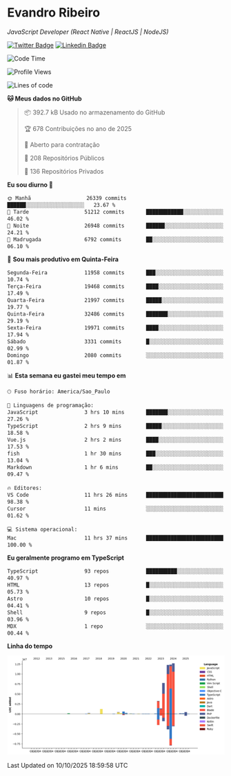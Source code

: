 # Evandro **Ribeiro**

*JavaScript Developer (React Native | ReactJS | NodeJS)*

[![Twitter Badge](https://img.shields.io/badge/-@ribeiroevandro-201B2D?style=flat-square&labelColor=201B2D&logo=twitter&logoColor=white&link=https://twitter.com/ribeiroevandro)](https://twitter.com/ribeiroevandro) 
[![Linkedin Badge](https://img.shields.io/badge/-Evandro%20Ribeiro-201B2D?style=flat-square&logo=Linkedin&logoColor=white&link=https://www.linkedin.com/in/ribeiroevandro)](https://www.linkedin.com/in/ribeiroevandro) 


<!--START_SECTION:waka-->
![Code Time](http://img.shields.io/badge/Code%20Time-4%2C671%20hrs%209%20mins-blue)

![Profile Views](http://img.shields.io/badge/Visualizac%C3%B5es%20do%20perfil-0-blue)

![Lines of code](https://img.shields.io/badge/Desde%20o%20Hello%20World%20eu%20escrevi-53.7%20million%20linhas%20de%20c%C3%B3digo-blue)

**🐱 Meus dados no GitHub** 

> 📦 392.7 kB Usado no armazenamento do GitHub 
 > 
> 🏆 678 Contribuições no ano de 2025
 > 
> 💼 Aberto para contratação
 > 
> 📜 208 Repositórios Públicos 
 > 
> 🔑 136 Repositórios Privados 
 > 
**Eu sou diurno 🐤** 

```text
🌞 Manhã                  26339 commits       ██████░░░░░░░░░░░░░░░░░░░   23.67 % 
🌆 Tarde                  51212 commits       ████████████░░░░░░░░░░░░░   46.02 % 
🌃 Noite                  26948 commits       ██████░░░░░░░░░░░░░░░░░░░   24.21 % 
🌙 Madrugada              6792 commits        ██░░░░░░░░░░░░░░░░░░░░░░░   06.10 % 
```
📅 **Sou mais produtivo em Quinta-Feira** 

```text
Segunda-Feira            11958 commits       ███░░░░░░░░░░░░░░░░░░░░░░   10.74 % 
Terça-Feira              19468 commits       ████░░░░░░░░░░░░░░░░░░░░░   17.49 % 
Quarta-Feira             21997 commits       █████░░░░░░░░░░░░░░░░░░░░   19.77 % 
Quinta-Feira             32486 commits       ███████░░░░░░░░░░░░░░░░░░   29.19 % 
Sexta-Feira              19971 commits       ████░░░░░░░░░░░░░░░░░░░░░   17.94 % 
Sábado                   3331 commits        █░░░░░░░░░░░░░░░░░░░░░░░░   02.99 % 
Domingo                  2080 commits        ░░░░░░░░░░░░░░░░░░░░░░░░░   01.87 % 
```


📊 **Esta semana eu gastei meu tempo em** 

```text
🕑︎ Fuso horário: America/Sao_Paulo

💬 Linguagens de programação: 
JavaScript               3 hrs 10 mins       ███████░░░░░░░░░░░░░░░░░░   27.26 % 
TypeScript               2 hrs 9 mins        █████░░░░░░░░░░░░░░░░░░░░   18.58 % 
Vue.js                   2 hrs 2 mins        ████░░░░░░░░░░░░░░░░░░░░░   17.53 % 
fish                     1 hr 30 mins        ███░░░░░░░░░░░░░░░░░░░░░░   13.04 % 
Markdown                 1 hr 6 mins         ██░░░░░░░░░░░░░░░░░░░░░░░   09.47 % 

🔥 Editores: 
VS Code                  11 hrs 26 mins      █████████████████████████   98.38 % 
Cursor                   11 mins             ░░░░░░░░░░░░░░░░░░░░░░░░░   01.62 % 

💻 Sistema operacional: 
Mac                      11 hrs 37 mins      █████████████████████████   100.00 % 
```

**Eu geralmente programo em TypeScript** 

```text
TypeScript               93 repos            ██████████░░░░░░░░░░░░░░░   40.97 % 
HTML                     13 repos            █░░░░░░░░░░░░░░░░░░░░░░░░   05.73 % 
Astro                    10 repos            █░░░░░░░░░░░░░░░░░░░░░░░░   04.41 % 
Shell                    9 repos             █░░░░░░░░░░░░░░░░░░░░░░░░   03.96 % 
MDX                      1 repo              ░░░░░░░░░░░░░░░░░░░░░░░░░   00.44 % 
```



**Linha do tempo**

![Lines of Code chart](https://raw.githubusercontent.com/ribeiroevandro/ribeiroevandro/main/assets/bar_graph.png)


 Last Updated on 10/10/2025 18:59:58 UTC
<!--END_SECTION:waka-->
